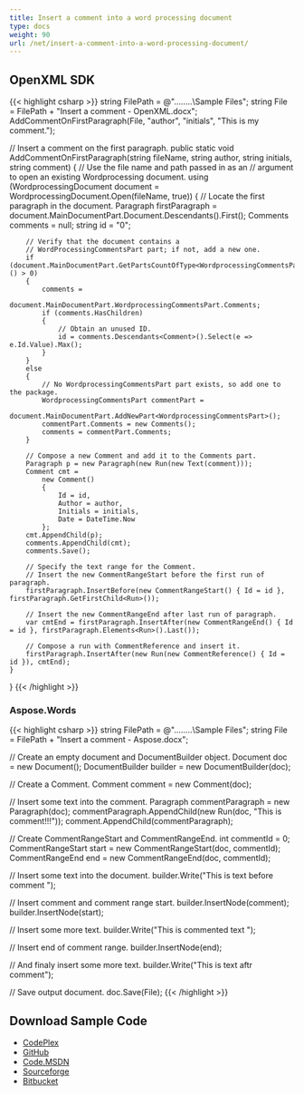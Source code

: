 ```yaml
---
title: Insert a comment into a word processing document
type: docs
weight: 90
url: /net/insert-a-comment-into-a-word-processing-document/
---
```


## OpenXML SDK

{{< highlight csharp >}}
string FilePath = @"..\..\..\..\Sample Files\";
string File = FilePath + "Insert a comment - OpenXML.docx";
AddCommentOnFirstParagraph(File,
    "author", "initials", "This is my comment.");

// Insert a comment on the first paragraph.
public static void AddCommentOnFirstParagraph(string fileName,
    string author, string initials, string comment)
{
    // Use the file name and path passed in as an
    // argument to open an existing Wordprocessing document. 
    using (WordprocessingDocument document =
        WordprocessingDocument.Open(fileName, true))
    {
        // Locate the first paragraph in the document.
        Paragraph firstParagraph =
            document.MainDocumentPart.Document.Descendants<Paragraph>().First();
        Comments comments = null;
        string id = "0";

        // Verify that the document contains a
        // WordProcessingCommentsPart part; if not, add a new one.
        if (document.MainDocumentPart.GetPartsCountOfType<WordprocessingCommentsPart>() > 0)
        {
            comments =
                document.MainDocumentPart.WordprocessingCommentsPart.Comments;
            if (comments.HasChildren)
            {
                // Obtain an unused ID.
                id = comments.Descendants<Comment>().Select(e => e.Id.Value).Max();
            }
        }
        else
        {
            // No WordprocessingCommentsPart part exists, so add one to the package.
            WordprocessingCommentsPart commentPart =
                document.MainDocumentPart.AddNewPart<WordprocessingCommentsPart>();
            commentPart.Comments = new Comments();
            comments = commentPart.Comments;
        }

        // Compose a new Comment and add it to the Comments part.
        Paragraph p = new Paragraph(new Run(new Text(comment)));
        Comment cmt =
            new Comment()
            {
                Id = id,
                Author = author,
                Initials = initials,
                Date = DateTime.Now
            };
        cmt.AppendChild(p);
        comments.AppendChild(cmt);
        comments.Save();

        // Specify the text range for the Comment.
        // Insert the new CommentRangeStart before the first run of paragraph.
        firstParagraph.InsertBefore(new CommentRangeStart() { Id = id }, firstParagraph.GetFirstChild<Run>());

        // Insert the new CommentRangeEnd after last run of paragraph.
        var cmtEnd = firstParagraph.InsertAfter(new CommentRangeEnd() { Id = id }, firstParagraph.Elements<Run>().Last());

        // Compose a run with CommentReference and insert it.
        firstParagraph.InsertAfter(new Run(new CommentReference() { Id = id }), cmtEnd);
    }
}
{{< /highlight >}}

### Aspose.Words

{{< highlight csharp >}}
string FilePath = @"..\..\..\..\Sample Files\";
string File = FilePath + "Insert a comment - Aspose.docx";

// Create an empty document and DocumentBuilder object.
Document doc = new Document();
DocumentBuilder builder = new DocumentBuilder(doc);

// Create a Comment.
Comment comment = new Comment(doc);

// Insert some text into the comment.
Paragraph commentParagraph = new Paragraph(doc);
commentParagraph.AppendChild(new Run(doc, "This is comment!!!"));
comment.AppendChild(commentParagraph);

// Create CommentRangeStart and CommentRangeEnd.
int commentId = 0;
CommentRangeStart start = new CommentRangeStart(doc, commentId);
CommentRangeEnd end = new CommentRangeEnd(doc, commentId);

// Insert some text into the document.
builder.Write("This is text before comment ");

// Insert comment and comment range start.
builder.InsertNode(comment);
builder.InsertNode(start);

// Insert some more text.
builder.Write("This is commented text ");

// Insert end of comment range.
builder.InsertNode(end);

// And finaly insert some more text.
builder.Write("This is text aftr comment");

// Save output document.
doc.Save(File);
{{< /highlight >}}

## Download Sample Code

- [CodePlex](https://asposewordsopenxml.codeplex.com/releases/view/620544)
- [GitHub](https://github.com/aspose-words/Aspose.Words-for-.NET/releases/tag/AsposeWordsVsOpenXMLv1.2)
- [Code.MSDN](https://code.msdn.microsoft.com/Code-Comparison-of-Common-4ffff4d7#content)
- [Sourceforge](https://sourceforge.net/projects/asposeopenxml/files/Aspose.Words%20Vs%20OpenXML/Insert%20a%20comment%20into%20a%20word%20processing%20document%20\(Aspose.Words\).zip/download)
- [Bitbucket](https://bitbucket.org/asposemarketplace/aspose-for-openxml/wiki/Insert%20a%20comment%20into%20a%20word%20processing%20document)
